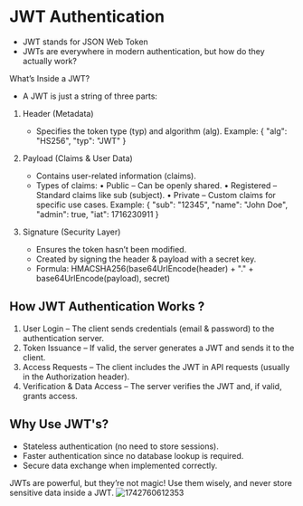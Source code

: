 # JWT Authentication

- JWT stands for JSON Web Token
- JWTs are everywhere in modern authentication, but how do they actually work? 

What’s Inside a JWT?
- A JWT is just a string of three parts:

1. Header (Metadata)
   - Specifies the token type (typ) and algorithm (alg).
      Example: { "alg": "HS256", "typ": "JWT" }

2. Payload (Claims & User Data)
   - Contains user-related information (claims).
   - Types of claims:
     • Public – Can be openly shared.
     • Registered – Standard claims like sub (subject).
     • Private – Custom claims for specific use cases.
     Example:
         { "sub": "12345", "name": "John Doe", "admin": true, "iat": 1716230911 }

3. Signature (Security Layer)
   - Ensures the token hasn’t been modified.
   - Created by signing the header & payload with a secret key.
   - Formula:
         HMACSHA256(base64UrlEncode(header) + "." + base64UrlEncode(payload), secret)

## How JWT Authentication Works ?
1. User Login – The client sends credentials (email & password) to the authentication server.
2. Token Issuance – If valid, the server generates a JWT and sends it to the client.
3. Access Requests – The client includes the JWT in API requests (usually in the Authorization header).
4. Verification & Data Access – The server verifies the JWT and, if valid, grants access.

## Why Use JWT's?
 - Stateless authentication (no need to store sessions).
 - Faster authentication since no database lookup is required.
 - Secure data exchange when implemented correctly.

JWTs are powerful, but they’re not magic! Use them wisely, and never store sensitive data inside a JWT.
![1742760612353](https://github.com/user-attachments/assets/86e8316f-ac37-4330-bb1b-788cffac7517)



